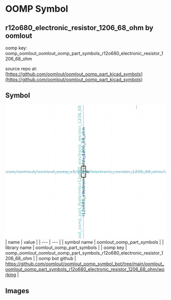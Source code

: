 # OOMP Symbol  
## r12o680_electronic_resistor_1206_68_ohm  by oomlout  
  
oomp key: oomp_oomlout_oomlout_oomp_part_symbols_r12o680_electronic_resistor_1206_68_ohm  
  
source repo at: [https://github.com/oomlout/oomlout_oomp_part_kicad_symbols](https://github.com/oomlout/oomlout_oomp_part_kicad_symbols)  
## Symbol  
  
[![working.png](working_600.png)](working.png)  
| name | value | 
| --- | --- | 
| symbol name | oomlout_oomp_part_symbols | 
| library name | oomlout_oomp_part_symbols | 
| oomp key | oomp_oomlout_oomlout_oomp_part_symbols_r12o680_electronic_resistor_1206_68_ohm | 
| oomp bot github | https://github.com/oomlout/oomlout_oomp_symbol_bot/tree/main/oomlout_oomlout_oomp_part_symbols_r12o680_electronic_resistor_1206_68_ohm/working | 
## Images  
